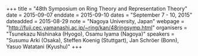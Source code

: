 +++
title = "48th Symposium on Ring Theory and Representation Theory"
date = 2015-09-07
enddate = 2015-09-10
dates = "September 7 - 10, 2015"
dateadded = 2015-08-29
note = "Nagoya University, Japan"
webpage = "http://fuji.cec.yamanashi.ac.jp/~ring/kan/48ringsymp.html"
organisers = "Tsunekazu Nishinaka (Hyogo), Osamu Iyama (Nagoya)"
speakers = "Susumu Arki (Osaka), Steffen Koenig (Stuttgart), Jan Schröer (Bonn), Yasuo Watatani (Kyushu)"
+++

